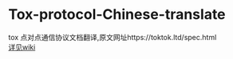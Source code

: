 # Tox-protocol-Chinese-translate
tox 点对点通信协议文档翻译,原文网址https://toktok.ltd/spec.html<br>
[详见wiki](https://github.com/ZhangJiankang2008/Tox-protocol-Chinese-translate/wiki)

